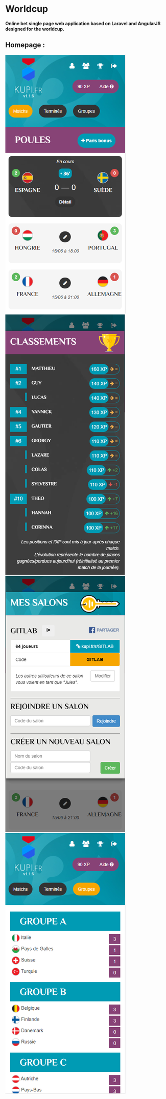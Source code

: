 # Worldcup

#### Online bet single page web application based on Laravel and AngularJS designed for the worldcup.

## Homepage :
![Home](exemples/screenshots/games.PNG)
![Ranking list](exemples/screenshots/ranking.PNG)
![Rooms](exemples/screenshots/rooms.PNG)
![Groups](exemples/screenshots/groups.PNG)
